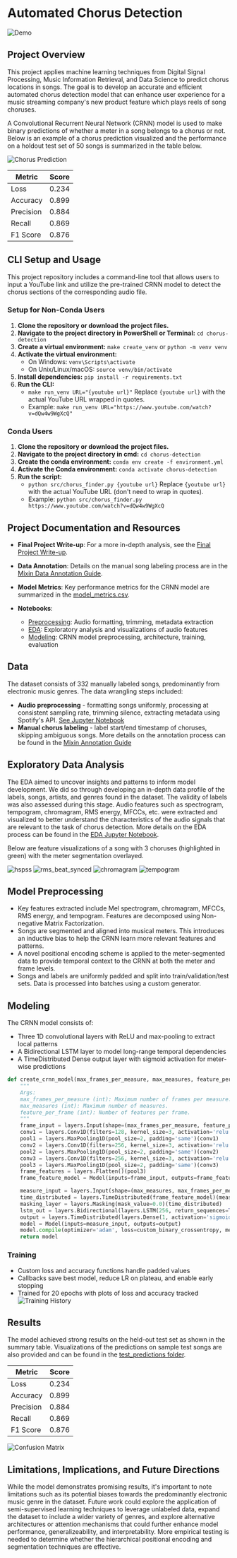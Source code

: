 # Automated Chorus Detection

![Demo](images/chorus-detection-preview.gif)

## Project Overview

This project applies machine learning techniques from Digital Signal Processing, Music Information Retrieval, and Data Science to predict chorus locations in songs. The goal is to develop an accurate and efficient automated chorus detection model that can enhance user experience for a music streaming company's new product feature which plays reels of song choruses.

A Convolutional Recurrent Neural Network (CRNN) model is used to make binary predictions of whether a meter in a song belongs to a chorus or not. Below is an example of a chorus prediction visualized and the performance on a holdout test set of 50 songs is summarized in the table below.

![Chorus Prediction](./images/185.webp)

| Metric         | Score  |
|----------------|--------|
| Loss           | 0.234  |
| Accuracy       | 0.899  |
| Precision      | 0.884  |
| Recall         | 0.869  |
| F1 Score       | 0.876  |

## CLI Setup and Usage

This project repository includes a command-line tool that allows users to input a YouTube link and utilize the pre-trained CRNN model to detect the chorus sections of the corresponding audio file.

### Setup for Non-Conda Users

1. **Clone the repository or download the project files.**
2. **Navigate to the project directory in PowerShell or Terminal:** `cd chorus-detection`
3. **Create a virtual environment:** `make create_venv` or `python -m venv venv`
4. **Activate the virtual environment:**
   - On Windows: `venv\Scripts\activate` 
   - On Unix/Linux/macOS: `source venv/bin/activate`
5. **Install dependencies:** `pip install -r requirements.txt`
6. **Run the CLI:**
   - `make run_venv URL="{youtube url}"` Replace `{youtube url}` with the actual YouTube URL wrapped in quotes.
   - Example: `make run_venv URL="https://www.youtube.com/watch?v=dQw4w9WgXcQ"`

### Conda Users

1. **Clone the repository or download the project files.**
2. **Navigate to the project directory in cmd:** `cd chorus-detection`
3. **Create the conda environment:** `conda env create -f environment.yml`
4. **Activate the Conda environment:** `conda activate chorus-detection`
5. **Run the script:** 
   - `python src/chorus_finder.py {youtube url}` Replace `{youtube url}` with the actual YouTube URL (don't need to wrap in quotes).
   - Example: `python src/chorus_finder.py https://www.youtube.com/watch?v=dQw4w9WgXcQ`

## Project Documentation and Resources

- **Final Project Write-up**: For a more in-depth analysis, see the [Final Project Write-up](docs/Capstone_Final_Report.pdf).

- **Data Annotation**: Details on the manual song labeling process are in the [Mixin Data Annotation Guide](docs/Mixin%20Data%20Annotation%20Guide.pdf).

- **Model Metrics**: Key performance metrics for the CRNN model are summarized in the [model_metrics.csv](docs/model_metrics.csv).

- **Notebooks**:
  - [Preprocessing](notebooks/Preprocessing.ipynb): Audio formatting, trimming, metadata extraction
  - [EDA](notebooks/Mixin_EDA.ipynb): Exploratory analysis and visualizations of audio features
  - [Modeling](notebooks/Automated-Chorus-Detection.ipynb): CRNN model preprocessing, architecture, training, evaluation

## Data

The dataset consists of 332 manually labeled songs, predominantly from electronic music genres. The data wrangling steps included:

- **Audio preprocessing** - formatting songs uniformly, processing at consistent sampling rate, trimming silence, extracting metadata using Spotify's API. [See Jupyter Notebook](notebooks/Preprocessing.ipynb)
- **Manual chorus labeling** - label start/end timestamp of choruses, skipping ambiguous songs. More details on the annotation process can be found in the [Mixin Annotation Guide](docs/Mixin%20Data%20Annotation%20Guide.pdf)

## Exploratory Data Analysis

The EDA aimed to uncover insights and patterns to inform model development. We did so through developing an in-depth data profile of the labels, songs, artists, and genres found in the dataset. The validity of labels was also assessed during this stage. Audio features such as spectrogram, tempogram, chromagram, RMS energy, MFCCs, etc. were extracted and visualized to better understand the characteristics of the audio signals that are relevant to the task of chorus detection. More details on the EDA process can be found in the [EDA Jupyter Notebook](notebooks/Mixin_EDA.ipynb).

Below are feature visualizations of a song with 3 choruses (highlighted in green) with the meter segmentation overlayed.

![hspss](./images/hpss.png)
![rms_beat_synced](./images/rms_beat_synced.png)
![chromagram](./images/chromagram_stacked.png)
![tempogram](./images/tempogram.png)

## Model Preprocessing

- Key features extracted include Mel spectrogram, chromagram, MFCCs, RMS energy, and tempogram. Features are decomposed using Non-negative Matrix Factorization.
- Songs are segmented and aligned into musical meters. This introduces an inductive bias to help the CRNN learn more relevant features and patterns.
- A novel positional encoding scheme is applied to the meter-segmented data to provide temporal context to the CRNN at both the meter and frame levels.
- Songs and labels are uniformly padded and split into train/validation/test sets. Data is processed into batches using a custom generator.

## Modeling

The CRNN model consists of:

- Three 1D convolutional layers with ReLU and max-pooling to extract local patterns 
- A Bidirectional LSTM layer to model long-range temporal dependencies
- A TimeDistributed Dense output layer with sigmoid activation for meter-wise predictions

``` python
def create_crnn_model(max_frames_per_measure, max_measures, feature_per_frame):
    """
    Args:
    max_frames_per_measure (int): Maximum number of frames per measure.
    max_measures (int): Maximum number of measures.
    feature_per_frame (int): Number of features per frame.
    """
    frame_input = layers.Input(shape=(max_frames_per_measure, feature_per_frame))
    conv1 = layers.Conv1D(filters=128, kernel_size=3, activation='relu', padding='same')(frame_input)
    pool1 = layers.MaxPooling1D(pool_size=2, padding='same')(conv1)
    conv2 = layers.Conv1D(filters=256, kernel_size=3, activation='relu', padding='same')(pool1)
    pool2 = layers.MaxPooling1D(pool_size=2, padding='same')(conv2)
    conv3 = layers.Conv1D(filters=256, kernel_size=3, activation='relu', padding='same')(pool2)
    pool3 = layers.MaxPooling1D(pool_size=2, padding='same')(conv3)
    frame_features = layers.Flatten()(pool3)
    frame_feature_model = Model(inputs=frame_input, outputs=frame_features)

    measure_input = layers.Input(shape=(max_measures, max_frames_per_measure, feature_per_frame))
    time_distributed = layers.TimeDistributed(frame_feature_model)(measure_input)
    masking_layer = layers.Masking(mask_value=0.0)(time_distributed)
    lstm_out = layers.Bidirectional(layers.LSTM(256, return_sequences=True))(masking_layer)
    output = layers.TimeDistributed(layers.Dense(1, activation='sigmoid'))(lstm_out)
    model = Model(inputs=measure_input, outputs=output)
    model.compile(optimizer='adam', loss=custom_binary_crossentropy, metrics=[custom_accuracy])
    return model
```

### Training

- Custom loss and accuracy functions handle padded values
- Callbacks save best model, reduce LR on plateau, and enable early stopping
- Trained for 20 epochs with plots of loss and accuracy tracked
![Training History](./images/training_history_model1.png)

## Results

The model achieved strong results on the held-out test set as shown in the summary table. Visualizations of the predictions on sample test songs are also provided and can be found in the [test_predictions folder](images/test_predictions).

| Metric         | Score  |
|----------------|--------|
| Loss           | 0.234  |
| Accuracy       | 0.899  |
| Precision      | 0.884  |
| Recall         | 0.869  |
| F1 Score       | 0.876  |

![Confusion Matrix](./images/confusion_matrix.png)

## Limitations, Implications, and Future Directions

While the model demonstrates promising results, it's important to note limitations such as its potential biases towards the predominantly electronic music genre in the dataset. Future work could explore the application of semi-supervised learning techniques to leverage unlabeled data, expand the dataset to include a wider variety of genres, and explore alternative architectures or attention mechanisms that could further enhance model performance, generalizeability, and interpretability. More empirical testing is needed to determine whether the hierarchical positional encoding and segmentation techniques are effective.